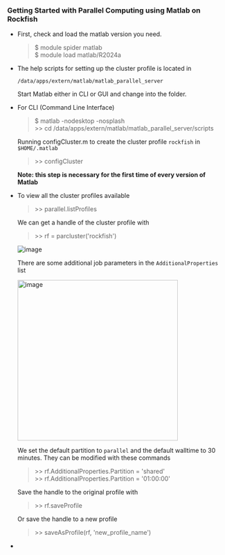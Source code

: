 
### Getting Started with Parallel Computing using Matlab on Rockfish    

- First, check and load the matlab version you need. 

  > $ module spider matlab   
  > $ module load matlab/R2024a   

- The help scripts for setting up the cluster profile is located in  

  `/data/apps/extern/matlab/matlab_parallel_server`  

  Start Matlab either in CLI or GUI and change into the folder.

- For CLI (Command Line Interface)  

  > $ matlab -nodesktop -nosplash  
  > \>\> cd /data/apps/extern/matlab/matlab_parallel_server/scripts

  Running configCluster.m to create the cluster profile `rockfish` in `$HOME/.matlab`   
  > \>\> configCluster   

  **Note: this step is necessary for the first time of every version of Matlab**  

- To view all the cluster profiles available
  > \>\> parallel.listProfiles        

  We can get a handle of the cluster profile with  
  > \>\> rf = parcluster('rockfish')   

  ![image](https://github.com/tsaiweiwu/arch/assets/10214345/56e89476-b960-43f1-b6ca-00c0a825c407)

  There are some additional job parameters in the `AdditionalProperties` list
  
  <img width="370" alt="image" src="https://github.com/tsaiweiwu/arch/assets/10214345/d27bd77a-7920-4b10-9786-1aaa64f78f03">

  We set the default partition to `parallel` and the default walltime to 30 minutes. They can be modified with these commands  

  > \>\> rf.AdditionalProperties.Partition = 'shared'  
  > \>\> rf.AdditionalProperties.Partition = '01:00:00'

  Save the handle to the original profile with   
  > \>\> rf.saveProfile

  Or save the handle to a new profile
  > \>\> saveAsProfile(rf, 'new_profile_name')  

-   

  
